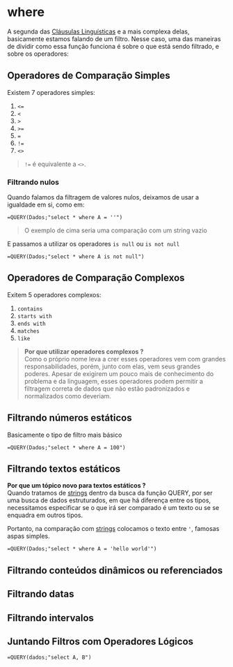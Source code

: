 # where

A segunda das [Cláusulas Linguísticas](https://developers.google.com/chart/interactive/docs/querylanguage?sjid=1226402367079700006-SA&hl=pt-br#language-clauses) e a mais complexa delas, basicamente estamos falando de um filtro. Nesse caso, uma das maneiras de dividir como essa função funciona é sobre o que está sendo filtrado, e sobre os operadores:

## Operadores de Comparação Simples

Existem 7 operadores simples:

1. `<=`
2. `<`
3. `>`
4. `>=`
5. `=`
6. `!=`
7. `<>`

> `!=` é equivalente a `<>`.

### Filtrando nulos

Quando falamos da filtragem de valores nulos, deixamos de usar a igualdade em si, como em:

```sheets
=QUERY(Dados;"select * where A = ''")
```

> O exemplo de cima seria uma comparação com um string vazio

E passamos a utilizar os operadores `is null` ou `is not null`

```sheets
=QUERY(Dados;"select * where A is not null")
```

## Operadores de Comparação Complexos

Exitem 5 operadores complexos:

1. `contains`
2. `starts with`
3. `ends with`
4. `matches`
5. `like`

> **Por que utilizar operadores complexos ?**  
> Como o próprio nome leva a crer esses operadores vem com grandes responsabilidades, porém, junto com elas, vem seus grandes poderes. Apesar de exigirem um pouco mais de conhecimento do problema e da linguagem, esses operadores podem permitir a filtragem correta de dados que não estão padronizados e normalizados como deveriam.

## Filtrando números estáticos

Basicamente o tipo de filtro mais básico

```sheets
=QUERY(Dados;"select * where A = 100")
```

## Filtrando textos estáticos

**Por que um tópico novo para textos estáticos ?**  
Quando tratamos de [strings](../../../DBConcepts.md#string) dentro da busca da função QUERY, por ser uma busca de dados estruturados, em que há diferença entre os tipos, necessitamos especificar se o que irá ser comparado é um texto ou se se enquadra em outros tipos.

Portanto, na comparação com [strings](../../../DBConcepts.md#string) colocamos o texto entre `'`, famosas aspas simples.

```sheets
=QUERY(Dados;"select * where A = 'hello world'")
```

## Filtrando conteúdos dinâmicos ou referenciados

## Filtrando datas

## Filtrando intervalos

## Juntando Filtros com Operadores Lógicos

```sheets
=QUERY(dados;"select A, B")
```
